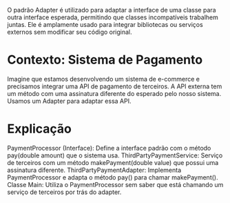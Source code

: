 O padrão Adapter é utilizado para adaptar a interface de uma classe para outra interface esperada, permitindo que 
classes incompatíveis trabalhem juntas. Ele é amplamente usado para integrar bibliotecas ou serviços externos sem modificar seu código original.

# Contexto: Sistema de Pagamento
Imagine que estamos desenvolvendo um sistema de e-commerce e precisamos integrar uma API de pagamento de terceiros. A API externa tem um método com uma assinatura diferente do esperado pelo nosso sistema. Usamos um Adapter para adaptar essa API.

# Explicação
PaymentProcessor (Interface): Define a interface padrão com o método pay(double amount) que o sistema usa.
ThirdPartyPaymentService: Serviço de terceiros com um método makePayment(double value) que possui uma assinatura diferente.
ThirdPartyPaymentAdapter: Implementa PaymentProcessor e adapta o método pay() para chamar makePayment().
Classe Main: Utiliza o PaymentProcessor sem saber que está chamando um serviço de terceiros por trás do adapter.
